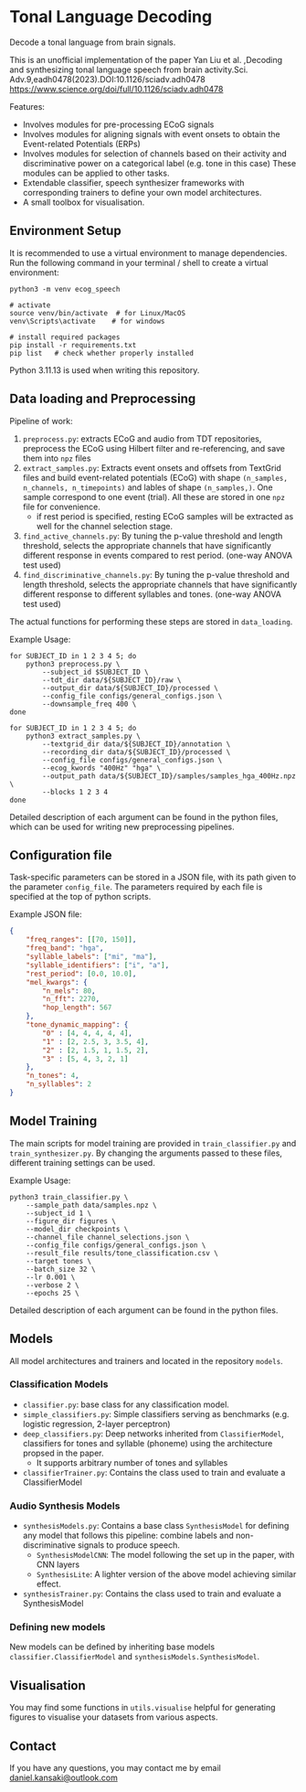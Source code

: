 # Tonal Language Decoding
Decode a tonal language from brain signals.

This is an unofficial implementation of the paper Yan Liu et al. ,Decoding and synthesizing tonal language speech from brain activity.Sci. Adv.9,eadh0478(2023).DOI:10.1126/sciadv.adh0478
https://www.science.org/doi/full/10.1126/sciadv.adh0478 

Features:
- Involves modules for pre-processing ECoG signals
- Involves modules for aligning signals with event onsets to obtain the Event-related Potentials (ERPs)
- Involves modules for selection of channels based on their activity and discriminative power on a categorical label (e.g. tone in this case)
These modules can be applied to other tasks.
- Extendable classifier, speech synthesizer frameworks with corresponding trainers to define your own model architectures.
- A small toolbox for visualisation.

## Environment Setup

It is recommended to use a virtual environment to manage dependencies. Run the following command in your terminal / shell to create a virtual environment:
```shell
python3 -m venv ecog_speech

# activate
source venv/bin/activate  # for Linux/MacOS
venv\Scripts\activate    # for windows

# install required packages
pip install -r requirements.txt
pip list   # check whether properly installed
```
Python 3.11.13 is used when writing this repository.

## Data loading and Preprocessing
Pipeline of work: 
1. `preprocess.py`: extracts ECoG and audio from TDT repositories, preprocess the ECoG using Hilbert filter and re-referencing, and save them into `npz` files
2. `extract_samples.py`: Extracts event onsets and offsets from TextGrid files and build event-related potentials (ECoG) with shape `(n_samples, n_channels, n_timepoints)` and lables of shape `(n_samples,)`. One sample correspond to one event (trial). All these are stored in one `npz` file for convenience.
    - if rest period is specified, resting ECoG samples will be extracted as well for the channel selection stage.
3. `find_active_channels.py`: By tuning the p-value threshold and length threshold, selects the appropriate channels that have significantly different response in events compared to rest period. (one-way ANOVA test used)
4. `find_discriminative_channels.py`: By tuning the p-value threshold and length threshold, selects the appropriate channels that have significantly different response to different syllables and tones. (one-way ANOVA test used)

The actual functions for performing these steps are stored in `data_loading`.

Example Usage:
```shell
for SUBJECT_ID in 1 2 3 4 5; do
    python3 preprocess.py \
        --subject_id $SUBJECT_ID \
        --tdt_dir data/${SUBJECT_ID}/raw \
        --output_dir data/${SUBJECT_ID}/processed \
        --config_file configs/general_configs.json \
        --downsample_freq 400 \
done

for SUBJECT_ID in 1 2 3 4 5; do
    python3 extract_samples.py \
        --textgrid_dir data/${SUBJECT_ID}/annotation \
        --recording_dir data/${SUBJECT_ID}/processed \
        --config_file configs/general_configs.json \
        --ecog_kwords "400Hz" "hga" \
        --output_path data/${SUBJECT_ID}/samples/samples_hga_400Hz.npz \
        --blocks 1 2 3 4
done
```
Detailed description of each argument can be found in the python files,
which can be used for writing new preprocessing pipelines.

## Configuration file
Task-specific parameters can be stored in a JSON file, with its path given to the parameter `config_file`. The parameters required by each file is specified at the top of python scripts.

Example JSON file:
```JSON
{
    "freq_ranges": [[70, 150]],
    "freq_band": "hga",
    "syllable_labels": ["mi", "ma"],
    "syllable_identifiers": ["i", "a"],
    "rest_period": [0.0, 10.0],
    "mel_kwargs": {
        "n_mels": 80,
        "n_fft": 2270,
        "hop_length": 567
    },
    "tone_dynamic_mapping": {
        "0" : [4, 4, 4, 4, 4],
        "1" : [2, 2.5, 3, 3.5, 4],
        "2" : [2, 1.5, 1, 1.5, 2],
        "3" : [5, 4, 3, 2, 1]
    },
    "n_tones": 4,
    "n_syllables": 2
}
```

## Model Training
The main scripts for model training are provided in `train_classifier.py` and `train_synthesizer.py`.
By changing the arguments passed to these files, different training settings can be used.

Example Usage:
```shell
python3 train_classifier.py \
    --sample_path data/samples.npz \
    --subject_id 1 \
    --figure_dir figures \
    --model_dir checkpoints \
    --channel_file channel_selections.json \
    --config_file configs/general_configs.json \
    --result_file results/tone_classification.csv \
    --target tones \
    --batch_size 32 \
    --lr 0.001 \
    --verbose 2 \
    --epochs 25 \
```
Detailed description of each argument can be found in the python files.

## Models
All model architectures and trainers and located in the repository `models`.
### Classification Models
- `classifier.py`: base class for any classification model.
- `simple_classifiers.py`: Simple classifiers serving as benchmarks (e.g. logistic regression, 2-layer perceptron)
- `deep_classifiers.py`: Deep networks inherited from `ClassifierModel`, classifiers for tones and syllable (phoneme) using the architecture propsed in the paper.
    - It supports arbitrary number of tones and syllables
- `classifierTrainer.py`: Contains the class used to train and evaluate a ClassifierModel
### Audio Synthesis Models
- `synthesisModels.py`: Contains a base class `SynthesisModel` for defining any model that follows this pipeline: combine labels and non-discriminative signals to produce speech.
    - `SynthesisModelCNN`: The model following the set up in the paper, with CNN layers
    - `SynthesisLite`: A lighter version of the above model achieving similar effect.
- `synthesisTrainer.py`: Contains the class used to train and evaluate a SynthesisModel
### Defining new models
New models can be defined by inheriting base models `classifier.ClassifierModel` and `synthesisModels.SynthesisModel`. 

## Visualisation
You may find some functions in `utils.visualise` helpful for generating figures
to visualise your datasets from various aspects.

## Contact
If you have any questions, you may contact me by email daniel.kansaki@outlook.com
